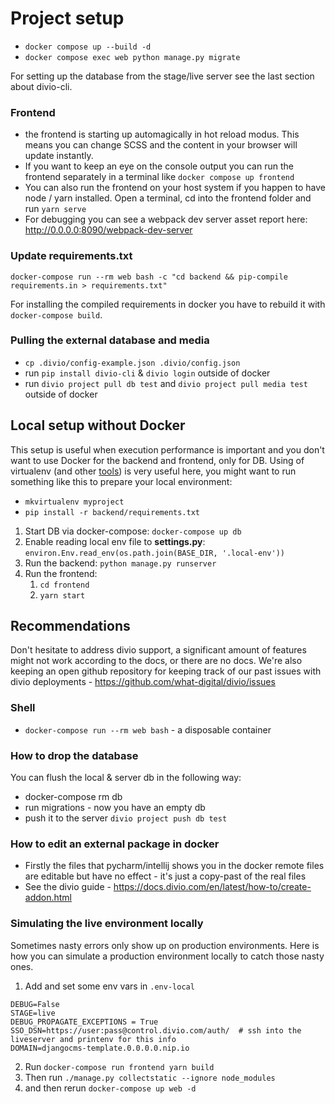 # Project setup

- `docker compose up --build -d`
- `docker compose exec web python manage.py migrate`

For setting up the database from the stage/live server see the last section about divio-cli.

### Frontend

- the frontend is starting up automagically in hot reload modus. This means you can change SCSS and the content in your browser will update instantly.
- If you want to keep an eye on the console output you can run the frontend separately in a terminal like `docker compose up frontend`
- You can also run the frontend on your host system if you happen to have node / yarn installed. Open a terminal, cd into the frontend folder and run `yarn serve` 
- For debugging you can see a webpack dev server asset report here: http://0.0.0.0:8090/webpack-dev-server

### Update requirements.txt

`docker-compose run --rm web bash -c "cd backend && pip-compile requirements.in > requirements.txt"`

For installing the compiled requirements in docker you have to rebuild it with `docker-compose build`.

### Pulling the external database and media

- `cp .divio/config-example.json .divio/config.json`
- run `pip install divio-cli` & `divio login` outside of docker
- run `divio project pull db test` and `divio project pull media test` outside of docker

## Local setup without Docker 

This setup is useful when execution performance is important and you don't want to use Docker for the backend and frontend, only for DB.
Using of virtualenv (and other [tools](https://virtualenvwrapper.readthedocs.io/en/latest/command_ref.html)) is very useful here, you might want to run something like this to prepare your local environment:

- `mkvirtualenv myproject`
- `pip install -r backend/requirements.txt`

1. Start DB via docker-compose: `docker-compose up db` 
2. Enable reading local env file to **settings.py**: `environ.Env.read_env(os.path.join(BASE_DIR, '.local-env'))` 
3. Run the backend: `python manage.py runserver`
4. Run the frontend: 
   1. `cd frontend`
   2. `yarn start`

## Recommendations

Don't hesitate to address divio support, a significant amount of features might not work according to the docs, or there are no docs. We're also keeping an open github repository for keeping track of our past issues with divio deployments - https://github.com/what-digital/divio/issues

### Shell
- `docker-compose run --rm web bash` - a disposable container

### How to drop the database
You can flush the local & server db in the following way:
- docker-compose rm db
- run migrations - now you have an empty db
- push it to the server `divio project push db test`

### How to edit an external package in docker
- Firstly the files that pycharm/intellij shows you in the docker remote files are editable but have no effect - it's just a copy-past of the real files
- See the divio guide - https://docs.divio.com/en/latest/how-to/create-addon.html


### Simulating the live environment locally

Sometimes nasty errors only show up on production environments. Here is how you can simulate a production environment locally to catch those nasty ones.

1. Add and set some env vars in `.env-local` 

```
DEBUG=False
STAGE=live
DEBUG_PROPAGATE_EXCEPTIONS = True
SSO_DSN=https://user:pass@control.divio.com/auth/  # ssh into the liveserver and printenv for this info
DOMAIN=djangocms-template.0.0.0.0.nip.io
```
2. Run `docker-compose run frontend yarn build`
3. Then run `./manage.py collectstatic --ignore node_modules`
4. and then rerun `docker-compose up web -d`
